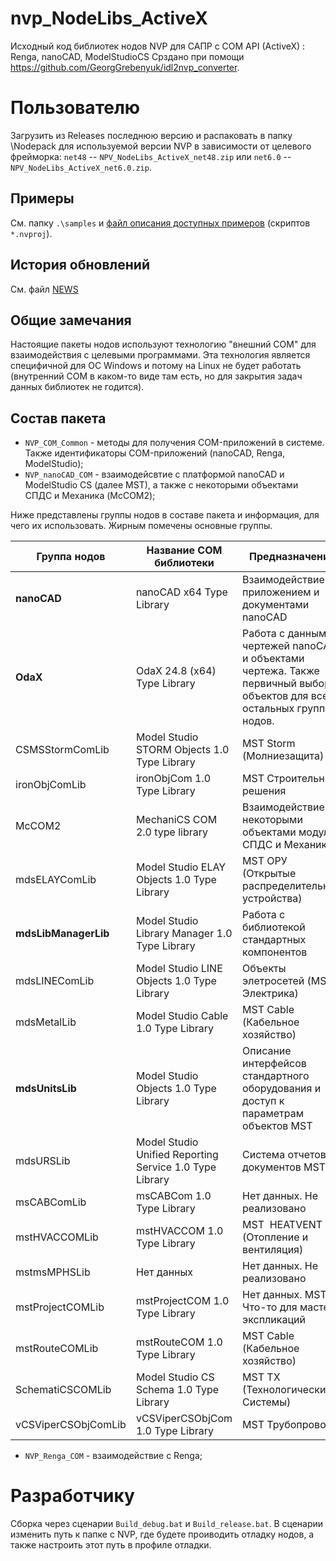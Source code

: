 # nvp_NodeLibs_ActiveX

Исходный код библиотек нодов NVP для САПР с COM API (ActiveX) : Renga, nanoCAD, ModelStudioCS
Срздано при помощи https://github.com/GeorgGrebenyuk/idl2nvp_converter.

# Пользователю

Загрузить из Releases последнюю версию и распаковать в папку \Nodepack для используемой версии NVP в зависимости от целевого фрейморка: `net48` -- `NPV_NodeLibs_ActiveX_net48.zip` или `net6.0` -- `NPV_NodeLibs_ActiveX_net6.0.zip`. 

## Примеры

См. папку `.\samples` и [файл описания доступных примеров](./samples/SAMPLES_README.md) (скриптов `*.nvproj`).

## История обновлений

См. файл [NEWS](./NEWS.md)

## Общие замечания

Настоящие пакеты нодов используют технологию "внешний COM" для взаимодействия с целевыми программами. Эта технология является специфичной для ОС Windows и потому на Linux не будет работать (внутренний COM в каком-то виде там есть, но для закрытия задач данных библиотек не годится).

## Состав пакета

* `NVP_COM_Common` - методы для получения COM-приложений в системе. Также идентификаторы COM-приложений (nanoCAD, Renga, ModelStudio);
* `NVP_nanoCAD_COM` - взаимодейсвтие с платформой nanoCAD и ModelStudio CS (далее MST), а также с некоторыми объектами СПДС и Механика (McCOM2);

Ниже представлены группы нодов в составе пакета и информация, для чего их использовать. Жирным помечены основные группы.

| **Группа нодов**     | **Название COM библиотеки**                             | **Предназначение**                                                                                                    |
| -------------------- | ------------------------------------------------------- | --------------------------------------------------------------------------------------------------------------------- |
| **nanoCAD**          | nanoCAD x64 Type Library                                | Взаимодействие с приложением и документами nanoCAD                                                                    |
| **OdaX**             | OdaX 24.8 (x64) Type Library                            | Работа с данными чертежей nanoCAD и объектами чертежа. Также первичный выбор объектов для всех остальных групп нодов. |
| CSMSStormComLib      | Model Studio STORM Objects 1.0 Type Library             | MST Storm (Молниезащита)                                                                                              |
| ironObjComLib        | ironObjCom 1.0 Type Library                             | MST Строительные решения                                                                                              |
| McCOM2               | MechaniCS COM 2.0 type library                          | Взаимодействие с некоторыми объектами модулей СПДС и Механика                                                         |
| mdsELAYComLib        | Model Studio ELAY Objects 1.0 Type Library              | MST ОРУ (Открытые распределительные устройства)                                                                       |
| **mdsLibManagerLib** | Model Studio Library Manager 1.0 Type Library           | Работа с библиотекой стандартных компонентов                                                                          |
| mdsLINEComLib        | Model Studio LINE Objects 1.0 Type Library              | Объекты элетросетей (MST Электрика)                                                                                   |
| mdsMetalLib          | Model Studio Cable 1.0 Type Library                     | MST Cable (Кабельное хозяйство)                                                                                       |
| **mdsUnitsLib**      | Model Studio Objects 1.0 Type Library                   | Описание интерфейсов стандартного оборудования и доступ к параметрам объектов MST                                     |
| mdsURSLib            | Model Studio Unified Reporting Service 1.0 Type Library | Система отчетов и документов MST                                                                                      |
| msCABComLib          | msCABCom 1.0 Type Library                               | Нет данных. Не реализовано                                                                                            |
| mstHVACCOMLib        | mstHVACCOM 1.0 Type Library                             | MST  HEATVENT (Отопление и вентиляция)                                                                                |
| mstmsMPHSLib         | Нет данных                                              | Нет данных. Не реализовано                                                                                            |
| mstProjectCOMLib     | mstProjectCOM 1.0 Type Library                          | Нет данных. MST Что-то для мастера экспликаций                                                                        |
| mstRouteCOMLib       | mstRouteCOM 1.0 Type Library                            | MST Cable (Кабельное хозяйство)                                                                                       |
| SchematiCSCOMLib     | Model Studio CS Schema 1.0 Type Library                 | MST ТХ (Технологические Системы)                                                                                      |
| vCSViperCSObjComLib  | vCSViperCSObjCom 1.0 Type Library                       | MST Трубопроводы                                                                                                      |

* `NVP_Renga_COM` - взаимодействие с Renga;

# Разработчику

Сборка через сценарии `Build_debug.bat` и `Build_release.bat`. В сценарии изменить путь к папке с NVP, где будете проиводить отладку нодов, а также настроить этот путь в профиле отладки.